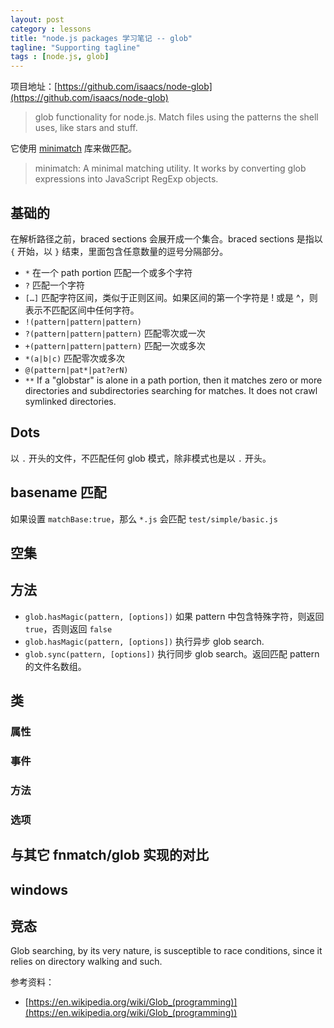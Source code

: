 ```yaml
---
layout: post
category : lessons
title: "node.js packages 学习笔记 -- glob"
tagline: "Supporting tagline"
tags : [node.js, glob]
---
```


项目地址：[https://github.com/isaacs/node-glob](https://github.com/isaacs/node-glob)

> glob functionality for node.js. Match files using the patterns the shell uses, like stars and stuff.

它使用 [minimatch](https://github.com/isaacs/minimatch) 库来做匹配。
> minimatch: A minimal matching utility. It works by converting glob expressions into JavaScript RegExp objects.

## 基础的
在解析路径之前，braced sections 会展开成一个集合。braced sections 是指以 `{` 开始，以 `}` 结束，里面包含任意数量的逗号分隔部分。

- `*` 在一个 path portion 匹配一个或多个字符
- `?` 匹配一个字符
- `[…]` 匹配字符区间，类似于正则区间。如果区间的第一个字符是 ! 或是 ^，则表示不匹配区间中任何字符。
- `!(pattern|pattern|pattern)`
- `?(pattern|pattern|pattern)` 匹配零次或一次
- `+(pattern|pattern|pattern)` 匹配一次或多次
- `*(a|b|c)` 匹配零次或多次
- `@(pattern|pat*|pat?erN)`
- `**` If a "globstar" is alone in a path portion, then it matches zero or more directories and subdirectories searching for matches. It does not crawl symlinked directories.

## Dots
以 `.` 开头的文件，不匹配任何 glob 模式，除非模式也是以 `.` 开头。

## basename 匹配
如果设置 `matchBase:true`，那么 `*.js` 会匹配 `test/simple/basic.js`

## 空集

## 方法

- `glob.hasMagic(pattern, [options])` 如果 pattern 中包含特殊字符，则返回 `true`，否则返回 `false`
- `glob.hasMagic(pattern, [options])` 执行异步 glob search.
- `glob.sync(pattern, [options])` 执行同步 glob search。返回匹配 pattern 的文件名数组。

## 类
### 属性
### 事件
### 方法
### 选项

## 与其它 fnmatch/glob 实现的对比
## windows
## 竞态
Glob searching, by its very nature, is susceptible to race conditions, since it relies on directory walking and such.

参考资料：

- [https://en.wikipedia.org/wiki/Glob_(programming)](https://en.wikipedia.org/wiki/Glob_(programming))
